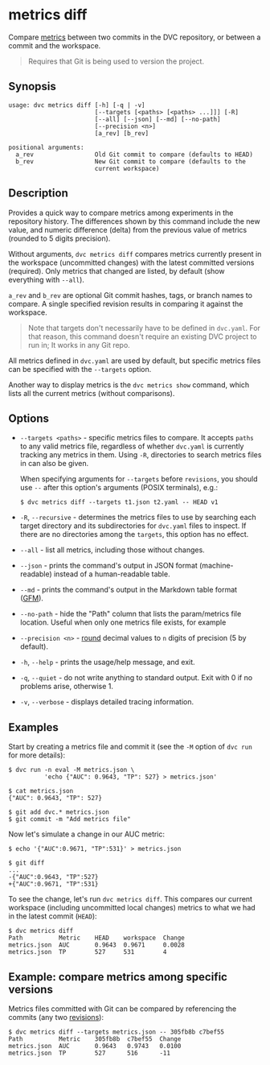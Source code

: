 # metrics diff

Compare [metrics](/doc/command-reference/metrics) between two commits in the
<abbr>DVC repository</abbr>, or between a commit and the <abbr>workspace</abbr>.

> Requires that Git is being used to version the project.

## Synopsis

```usage
usage: dvc metrics diff [-h] [-q | -v]
                        [--targets [<paths> [<paths> ...]]] [-R]
                        [--all] [--json] [--md] [--no-path]
                        [--precision <n>]
                        [a_rev] [b_rev]

positional arguments:
  a_rev                 Old Git commit to compare (defaults to HEAD)
  b_rev                 New Git commit to compare (defaults to the
                        current workspace)
```

## Description

Provides a quick way to compare metrics among experiments in the repository
history. The differences shown by this command include the new value, and
numeric difference (delta) from the previous value of metrics (rounded to 5
digits precision).

Without arguments, `dvc metrics diff` compares metrics currently present in the
<abbr>workspace</abbr> (uncommitted changes) with the latest committed versions
(required). Only metrics that changed are listed, by default (show everything
with `--all`).

`a_rev` and `b_rev` are optional Git commit hashes, tags, or branch names to
compare. A single specified revision results in comparing it against the
workspace.

> Note that targets don't necessarily have to be defined in `dvc.yaml`. For that
> reason, this command doesn't require an existing DVC project to run in; It
> works in any Git repo.

All metrics defined in `dvc.yaml` are used by default, but specific metrics
files can be specified with the `--targets` option.

Another way to display metrics is the `dvc metrics show` command, which lists
all the current metrics (without comparisons).

## Options

- `--targets <paths>` - specific metrics files to compare. It accepts `paths` to
  any valid metrics file, regardless of whether `dvc.yaml` is currently tracking
  any metrics in them. Using `-R`, directories to search metrics files in can
  also be given.

  When specifying arguments for `--targets` before `revisions`, you should use
  `--` after this option's arguments (POSIX terminals), e.g.:

  ```dvc
  $ dvc metrics diff --targets t1.json t2.yaml -- HEAD v1
  ```

- `-R`, `--recursive` - determines the metrics files to use by searching each
  target directory and its subdirectories for `dvc.yaml` files to inspect. If
  there are no directories among the `targets`, this option has no effect.

- `--all` - list all metrics, including those without changes.

- `--json` - prints the command's output in JSON format (machine-readable)
  instead of a human-readable table.

- `--md` - prints the command's output in the Markdown table format
  ([GFM](https://github.github.com/gfm/#tables-extension-)).

- `--no-path` - hide the "Path" column that lists the param/metrics file
  location. Useful when only one metrics file exists, for example

- `--precision <n>` -
  [round](https://docs.python.org/3/library/functions.html#round) decimal values
  to `n` digits of precision (5 by default).

- `-h`, `--help` - prints the usage/help message, and exit.

- `-q`, `--quiet` - do not write anything to standard output. Exit with 0 if no
  problems arise, otherwise 1.

- `-v`, `--verbose` - displays detailed tracing information.

## Examples

Start by creating a metrics file and commit it (see the `-M` option of `dvc run`
for more details):

```dvc
$ dvc run -n eval -M metrics.json \
          'echo {"AUC": 0.9643, "TP": 527} > metrics.json'

$ cat metrics.json
{"AUC": 0.9643, "TP": 527}

$ git add dvc.* metrics.json
$ git commit -m "Add metrics file"
```

Now let's simulate a change in our AUC metric:

```dvc
$ echo '{"AUC":0.9671, "TP":531}' > metrics.json

$ git diff
...
-{"AUC":0.9643, "TP":527}
+{"AUC":0.9671, "TP":531}
```

To see the change, let's run `dvc metrics diff`. This compares our current
<abbr>workspace</abbr> (including uncommitted local changes) metrics to what we
had in the latest commit (`HEAD`):

```dvc
$ dvc metrics diff
Path          Metric    HEAD    workspace  Change
metrics.json  AUC       0.9643  0.9671     0.0028
metrics.json  TP        527     531        4
```

## Example: compare metrics among specific versions

Metrics files committed with Git can be compared by referencing the commits (any
two [revisions](https://git-scm.com/docs/revisions)):

```dvc
$ dvc metrics diff --targets metrics.json -- 305fb8b c7bef55
Path          Metric    305fb8b  c7bef55  Change
metrics.json  AUC       0.9643   0.9743   0.0100
metrics.json  TP        527      516      -11
```
